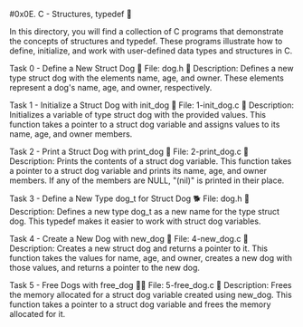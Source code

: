 #0x0E. C - Structures, typedef 🏢


In this directory, you will find a collection of C programs that demonstrate the concepts of structures and typedef. These programs illustrate how to define, initialize, and work with user-defined data types and structures in C.


Task 0 - Define a New Struct Dog 🐶
File: dog.h
📝 Description: Defines a new type struct dog with the elements name, age, and owner. These elements represent a dog's name, age, and owner, respectively.


Task 1 - Initialize a Struct Dog with init_dog 🌟
File: 1-init_dog.c
📝 Description: Initializes a variable of type struct dog with the provided values. This function takes a pointer to a struct dog variable and assigns values to its name, age, and owner members.


Task 2 - Print a Struct Dog with print_dog 🐾
File: 2-print_dog.c
📝 Description: Prints the contents of a struct dog variable. This function takes a pointer to a struct dog variable and prints its name, age, and owner members. If any of the members are NULL, "(nil)" is printed in their place.


Task 3 - Define a New Type dog_t for Struct Dog 🐕
File: dog.h
📝 Description: Defines a new type dog_t as a new name for the type struct dog. This typedef makes it easier to work with struct dog variables.


Task 4 - Create a New Dog with new_dog 🌟
File: 4-new_dog.c
📝 Description: Creates a new struct dog and returns a pointer to it. This function takes the values for name, age, and owner, creates a new dog with those values, and returns a pointer to the new dog.


Task 5 - Free Dogs with free_dog 🐕‍🦺
File: 5-free_dog.c
📝 Description: Frees the memory allocated for a struct dog variable created using new_dog. This function takes a pointer to a struct dog variable and frees the memory allocated for it.
